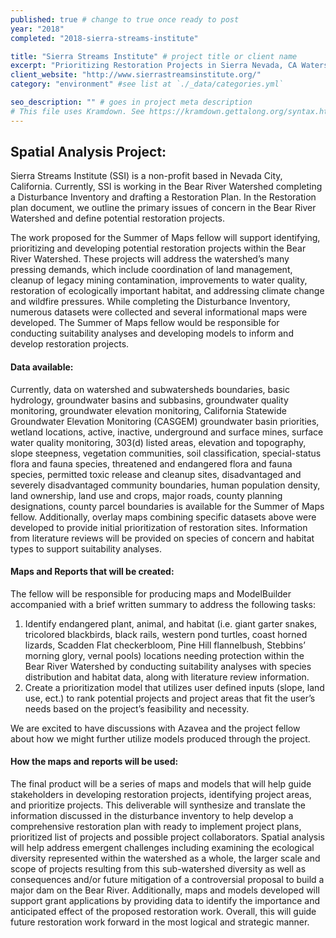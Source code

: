 ```yaml
---
published: true # change to true once ready to post
year: "2018"
completed: "2018-sierra-streams-institute"

title: "Sierra Streams Institute" # project title or client name
excerpt: "Prioritizing Restoration Projects in Sierra Nevada, CA Watershed: Using Suitability Analysis and Prioritization Models" # shows on project list page
client_website: "http://www.sierrastreamsinstitute.org/"
category: "environment" #see list at `./_data/categories.yml`

seo_description: "" # goes in project meta description
# This file uses Kramdown. See https://kramdown.gettalong.org/syntax.html for syntax
---
```


## Spatial Analysis Project:
Sierra Streams Institute (SSI) is a non-profit based in Nevada City, California. Currently, SSI is working in the Bear River Watershed completing a Disturbance Inventory and drafting a Restoration Plan. In the Restoration plan document, we outline the primary issues of concern in the Bear River Watershed and define potential restoration projects.

The work proposed for the Summer of Maps fellow will support identifying, prioritizing and developing potential restoration projects within the Bear River Watershed. These projects will address the watershed’s many pressing demands, which include coordination of land management, cleanup of legacy mining contamination, improvements to water quality, restoration of ecologically important habitat, and addressing climate change and wildfire pressures. While completing the Disturbance Inventory, numerous datasets were collected and several informational maps were developed. The Summer of Maps fellow would be responsible for conducting suitability analyses and developing models to inform and develop restoration projects.

#### Data available:
Currently, data on watershed and subwatersheds boundaries, basic hydrology, groundwater basins and subbasins, groundwater quality monitoring, groundwater elevation monitoring, California Statewide Groundwater Elevation Monitoring (CASGEM) groundwater basin priorities, wetland locations, active, inactive, underground and surface mines, surface water quality monitoring, 303(d) listed areas, elevation and topography, slope steepness, vegetation communities, soil classification, special-status flora and fauna species, threatened and endangered flora and fauna species, permitted toxic release and cleanup sites, disadvantaged and severely disadvantaged community boundaries, human population density, land ownership, land use and crops, major roads, county planning designations, county parcel boundaries is available for the Summer of Maps fellow. Additionally, overlay maps combining specific datasets above were developed to provide initial prioritization of restoration sites. Information from literature reviews will be provided on species of concern and habitat types to support suitability analyses.

#### Maps and Reports that will be created:
The fellow will be responsible for producing maps and ModelBuilder accompanied with a brief written summary to address the following tasks:
1.	Identify endangered plant, animal, and habitat (i.e. giant garter snakes, tricolored blackbirds, black rails, western pond turtles, coast horned lizards, Scadden Flat checkerbloom, Pine Hill flannelbush, Stebbins’ morning glory, vernal pools) locations needing protection within the Bear River Watershed by conducting suitability analyses with species distribution and habitat  data, along with literature review information.
2.	Create a prioritization model that utilizes user defined inputs (slope, land use, ect.) to rank potential projects and project areas that fit the user’s needs based on the project’s feasibility and necessity.

We are excited to have discussions with Azavea and the project fellow about how we might further utilize models produced through the project.

#### How the maps and reports will be used:
The final product will be a series of maps and models that will help guide stakeholders in developing restoration projects, identifying project areas, and prioritize projects. This deliverable will synthesize and translate the information discussed in the disturbance inventory to help develop a comprehensive restoration plan with ready to implement project plans, prioritized list of projects and possible project collaborators. Spatial analysis will help address emergent challenges including examining the ecological diversity represented within the watershed as a whole, the larger scale and scope of projects resulting from this sub-watershed diversity as well as consequences and/or future mitigation of a controversial proposal to build a major dam on the Bear River. Additionally, maps and models developed will support grant applications by providing data to identify the importance and anticipated effect of the proposed restoration work. Overall, this will guide future restoration work forward in the most logical and strategic manner.
